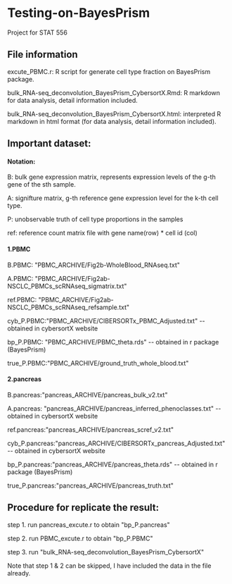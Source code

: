 # Testing-on-BayesPrism
Project for STAT 556

## File information
excute_PBMC.r: R script for generate cell type fraction on BayesPrism package.

bulk_RNA-seq_deconvolution_BayesPrism_CybersortX.Rmd: R markdown for data analysis, detail information included.

bulk_RNA-seq_deconvolution_BayesPrism_CybersortX.html: interpreted R markdown in html format (for data analysis, detail information included). 

## Important dataset:

#### Notation:
B: bulk gene expression matrix, represents expression levels of the g-th gene of the sth sample.

A: signifture matrix, g-th reference gene expression level for the k-th cell type.

P: unobservable truth of cell type proportions in the samples

ref: reference count matrix file with gene name(row) * cell id (col)


#### 1.PBMC
B.PBMC:    "PBMC_ARCHIVE/Fig2b-WholeBlood_RNAseq.txt"

A.PBMC:    "PBMC_ARCHIVE/Fig2ab-NSCLC_PBMCs_scRNAseq_sigmatrix.txt"

ref.PBMC:  "PBMC_ARCHIVE/Fig2ab-NSCLC_PBMCs_scRNAseq_refsample.txt"

cyb_P.PBMC:"PBMC_ARCHIVE/CIBERSORTx_PBMC_Adjusted.txt" -- obtained in cybersortX website

bp_P.PBMC: "PBMC_ARCHIVE/PBMC_theta.rds" -- obtained in r package (BayesPrism)

true_P.PBMC:"PBMC_ARCHIVE/ground_truth_whole_blood.txt"

#### 2.pancreas
B.pancreas:"pancreas_ARCHIVE/pancreas_bulk_v2.txt"

A.pancreas: "pancreas_ARCHIVE/pancreas_inferred_phenoclasses.txt" -- obtained in cybersortX website

ref.pancreas:"pancreas_ARCHIVE/pancreas_scref_v2.txt"

cyb_P.pancreas:"pancreas_ARCHIVE/CIBERSORTx_pancreas_Adjusted.txt" -- obtained in cybersortX website

bp_P.pancreas:"pancreas_ARCHIVE/pancreas_theta.rds" -- obtained in r package (BayesPrism)

true_P.pancreas:"pancreas_ARCHIVE/pancreas_truth.txt"

## Procedure for replicate the result:
step 1. run pancreas_excute.r to obtain "bp_P.pancreas"

step 2. run PBMC_excute.r to obtain "bp_P.PBMC"

step 3. run "bulk_RNA-seq_deconvolution_BayesPrism_CybersortX"

Note that step 1 & 2 can be skipped, I have included the data in the file already.
